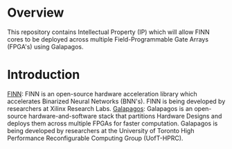 # Overview
This repository contains Intellectual Property (IP) which will allow FINN cores to be deployed across multiple Field-Programmable Gate Arrays (FPGA's) using Galapagos.

# Introduction
[FINN](https://github.com/Xilinx/finn): FINN is an open-source hardware acceleration library which accelerates Binarized Neural Networks (BNN's). FINN is being developed by researchers at Xilinx Research Labs. 
[Galapagos](https://github.com/UofT-HPRC/galapagos): Galapagos is an open-source hardware-and-software stack that partitions Hardware Designs and deploys them across multiple FPGAs for faster computation. Galapagos is being developed by researchers at the University of Toronto High Performance Reconfigurable Computing Group (UofT-HPRC). 
